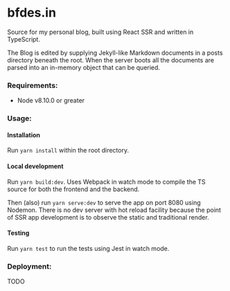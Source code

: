 # bfdes.in

Source for my personal blog, built using React SSR and written in TypeScript.

The Blog is edited by supplying Jekyll-like Markdown documents in a posts directory beneath the root. When the server boots all the documents are parsed into an in-memory object that can be queried.

### Requirements:

- Node v8.10.0 or greater

### Usage:

#### Installation

Run ```yarn install``` within the root directory.

#### Local development

Run ```yarn build:dev```. Uses Webpack in watch mode to compile the TS source for both the frontend and the backend.

Then (also) run ```yarn serve:dev``` to serve the app on port 8080 using Nodemon.
There is no dev server with hot reload facility because the point of SSR app development is to observe the static and traditional render.

#### Testing

Run ```yarn test``` to run the tests using Jest in watch mode.

### Deployment:

TODO
